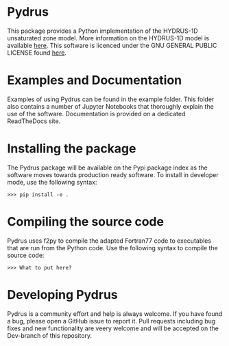 # Pydrus
This package provides a Python implementation of the HYDRUS-1D unsaturated 
zone model. More information on the HYDRUS-1D model is available [here](https://www.pc-progress.com/en/Default.aspx?hydrus-1d). 
This software is licenced under the GNU GENERAL PUBLIC LICENSE found [here](http://www.gnu.org/licenses/gpl-3.0.txt).

# Examples and Documentation
Examples of using Pydrus can be found in the example folder. This folder 
also contains a number of Jupyter Notebooks that thoroughly explain the use 
of the software. Documentation is provided on a dedicated ReadTheDocs site.

# Installing the package

The Pydrus package will be available on the Pypi package index as the 
software moves towards production ready software. To install in developer 
mode, use the following syntax:

`>>> pip install -e .`

# Compiling the source code
Pydrus uses f2py to compile the adapted Fortran77 code to executables that 
are run from the Python code. Use the following syntax to compile the source
 code:
 
`>>> What to put here?`
 
# Developing Pydrus
Pydrus is a community effort and help is always welcome. If you have found a
 bug, please open a GitHub issue to report it. Pull requests including bug 
 fixes and new functionality are veery welcome and will be accepted on the 
 Dev-branch of this repository.
